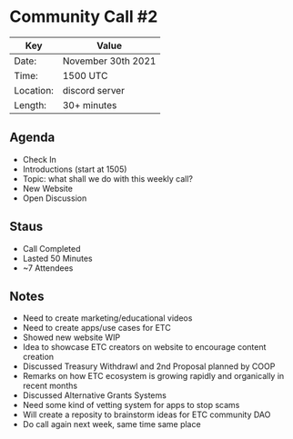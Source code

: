 # Community Call #2

Key | Value
------------ | -------------
 Date: | November 30th 2021 
 Time: | 1500 UTC
 Location: | discord server 
 Length: | 30+ minutes 

## Agenda

- Check In 
- Introductions (start at 1505)
- Topic: what shall we do with this weekly call?
- New Website
- Open Discussion

## Staus

- Call Completed
- Lasted 50 Minutes
- ~7 Attendees

## Notes

- Need to create marketing/educational videos
- Need to create apps/use cases for ETC
- Showed new website WIP
- Idea to showcase ETC creators on website to encourage content creation
- Discussed Treasury Withdrawl and 2nd Proposal planned by COOP
- Remarks on how ETC ecosystem is growing rapidly and organically in recent months
- Discussed Alternative Grants Systems
- Need some kind of vetting system for apps to stop scams
- Will create a reposity to brainstorm ideas for ETC community DAO
- Do call again next week, same time same place
